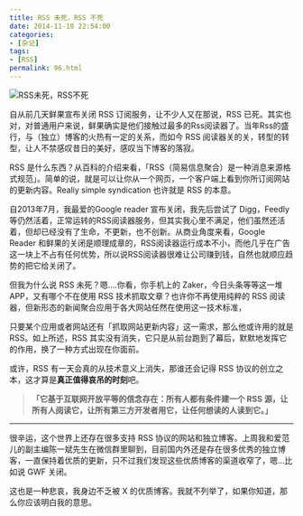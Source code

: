 ```yaml
---
title: RSS 未死，RSS 不死
date: 2014-11-18 22:54:00
categories: 
- [杂记]
tags: 
- [RSS]
permalink: 96.html
---
```


![RSS未死，RSS不死](https://img.imzl.com/wp-content/uploads/2014/11/feedly-rss-pro.png)

自从前几天鲜果宣布关闭 RSS 订阅服务，让不少人又在那说，RSS 已死。其实也对，对普通用户来说，鲜果确实是他们接触过最多的Rss阅读器了。当年Rss的盛行，与（独立）博客的火热有一定的关系，而如今 RSS 阅读器关的关，转型的转型，让人不禁感叹昔日的美好，感叹当下博客的落寂。

RSS 是什么东西？从百科的介绍来看，「RSS（简易信息聚合）是一种消息来源格式规范」。简单的说，就是可以让你从一个网页，一个客户端上看到你所订阅网站的更新内容。Realiy simple syndication 也许就是 RSS 的本意。

自2013年7月，我最爱的Google reader 宣布关闭，我先后尝试了 Digg，Feedly 等仍然活着，正常运转的RSS阅读器服务，但其实我心里不满足，他们虽然还活着，但却已经没有了生命，不更新，也不创新。从商业角度来看，Google Reader 和鲜果的关闭是顺理成章的，RSS阅读器运行成本不小，而他几乎在广告这一块上不占有任何优势，所以说RSS阅读器很难让公司赚到钱，自然也就顺应趋势的把它给关闭了。

但我为什么说 RSS 未死？嗯....你看，你手机上的 Zaker，今日头条等等这一堆 APP，又有哪个不在使用 RSS 技术抓取文章？也许你不再使用纯粹的 RSS 阅读器，但新形态的新闻聚合应用于各大网站任然在使用这一技术标准，

只要某个应用或者网站还有「抓取网站更新内容」这一需求，那么他或许用的就是 RSS。如上所述，RSS 其实没有消失，它只是从前台跑到了幕后，默默地发挥它的作用，换了一种方式出现在你面前。

或许，RSS 有一天会真的从技术意义上消失，那谁还会记得 RSS 协议的创立之本，这才算是**真正值得哀吊的时刻**吧。

> **「它基于互联网开放平等的信念存在：所有人都有条件建一个 RSS 源，让所有人阅读它，让所有第三方开发者用它，让任何想读的人读到它。」**

* * *

很辛运，这个世界上还存在很多支持 RSS 协议的网站和独立博客。上周我和爱范儿的副主编陈一斌先生在微信群里聊到，目前国内外还是存在很多优秀的独立博客，一直保持着优质的更新，只不过我们发现这些优质博客的渠道收窄了，嗯...比如说 GWF 关闭。

这也是一种悲哀，我身边不乏被 X 的优质博客。我就不列举了，如果你知道，那么你应该明白我的意思。
